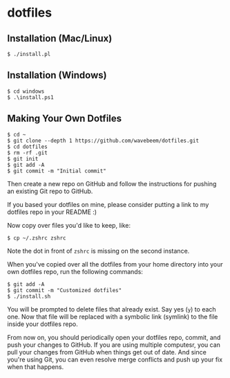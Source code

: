 # dotfiles

## Installation (Mac/Linux)

```
$ ./install.pl
```

## Installation (Windows)

```
$ cd windows
$ .\install.ps1
```

## Making Your Own Dotfiles

```
$ cd ~
$ git clone --depth 1 https://github.com/wavebeem/dotfiles.git
$ cd dotfiles
$ rm -rf .git
$ git init
$ git add -A
$ git commit -m "Initial commit"
```

Then create a new repo on GitHub and follow the instructions for pushing an
existing Git repo to GitHub.

If you based your dotfiles on mine, please consider putting a link to my
dotfiles repo in your README :)

Now copy over files you'd like to keep, like:

```
$ cp ~/.zshrc zshrc
```

Note the dot in front of `zshrc` is missing on the second instance.

When you've copied over all the dotfiles from your home directory into your own
dotfiles repo, run the following commands:

```
$ git add -A
$ git commit -m "Customized dotfiles"
$ ./install.sh
```

You will be prompted to delete files that already exist. Say yes (`y`) to each
one. Now that file will be replaced with a symbolic link (symlink) to the file
inside your dotfiles repo.

From now on, you should periodically open your dotfiles repo, commit, and push
your changes to GitHub. If you are using multiple computesr, you can pull your
changes from GitHub when things get out of date. And since you're using Git, you
can even resolve merge conflicts and push up your fix when that happens.
